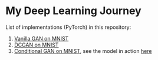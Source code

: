 # My Deep Learning Journey
List of implementations (PyTorch) in this repository:
1. [Vanilla GAN on MNIST](https://github.com/fractal2k/Learning-Deep-Learning/blob/master/torch_GAN.ipynb)
2. [DCGAN on MNIST](https://github.com/fractal2k/Learning-Deep-Learning/blob/master/torch_DCGAN.ipynb)
3. [Conditional GAN on MNIST](https://github.com/fractal2k/Learning-Deep-Learning/blob/master/torch_CGAN.ipynb), see the model in action [here](https://cgan-demo.herokuapp.com)
